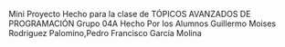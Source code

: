Mini Proyecto Hecho para la clase de TÓPICOS AVANZADOS DE PROGRAMACIÓN
Grupo 04A 
Hecho Por los Alumnos Guillermo Moises Rodriguez Palomino,Pedro Francisco García Molina
